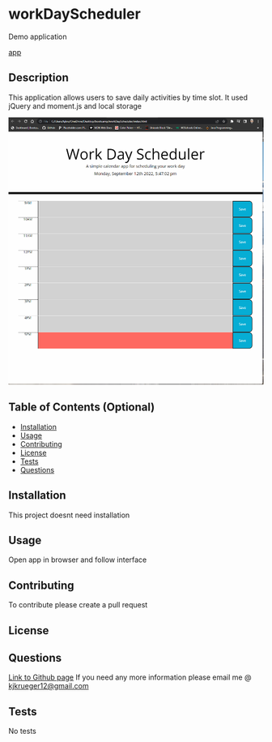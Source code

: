 # workDayScheduler

Demo application

[app](https://kujo7721.github.io/workDayScheduler/)
  

  ## Description
  This application allows users to save daily activities by time slot. It used jQuery and moment.js and local storage

  ![picture](./scheduler.png)

  ## Table of Contents (Optional)
  
  - [Installation](#installation)
  - [Usage](#usage)
  - [Contributing](#contributing)
  - [License](#license)
  - [Tests](#tests)
  - [Questions](#questions)

  ## Installation
  This project doesnt need installation

  
  
  
  ## Usage
  Open app in browser and follow interface

 
  
  ## Contributing
  To contribute please create a pull request
  
  
  
  ## License
  
    
    

  

  
  
  
  ## Questions
  [Link to Github page](https://github.com/KuJo7721)
  If you need any more information please email me @ kjkrueger12@gmail.com
  
  
  
  ## Tests
  No tests
  
  
